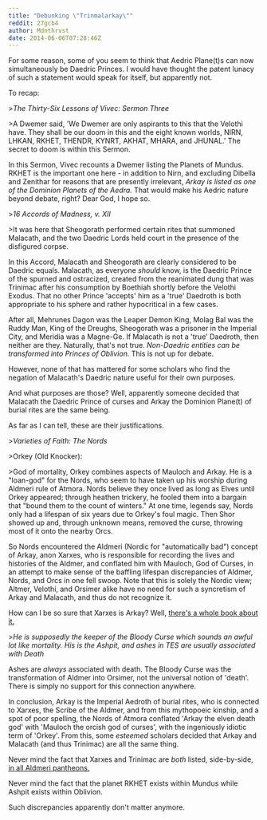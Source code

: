 ```yaml
---
title: "Debunking \"Trinmalarkay\""
reddit: 27gcb4
author: Mdnthrvst
date: 2014-06-06T07:28:46Z
---
```


For some reason, some of you seem to think that Aedric Plane(t)s can now simultaneously be Daedric Princes. I would have thought the patent lunacy of such a statement would speak for itself, but apparently not.

To recap:

&gt;*The Thirty-Six Lessons of Vivec: Sermon Three*

&gt;A Dwemer said, 'We Dwemer are only aspirants to this that the Velothi have. They shall be our doom in this and the eight known worlds, NIRN, LHKAN, RKHET, THENDR, KYNRT, AKHAT, MHARA, and JHUNAL.' The secret to doom is within this Sermon.

In this Sermon, Vivec recounts a Dwemer listing the Planets of Mundus. RKHET is the important one here - in addition to Nirn, and excluding Dibella and Zenithar for reasons that are presently irrelevant, *Arkay is listed as one of the Dominion Planets of the Aedra.* That would make his Aedric nature beyond debate, right? Dear God, I hope so.

&gt;*16 Accords of Madness, v. XII*

&gt;It was here that Sheogorath performed certain rites that summoned Malacath, and the two Daedric Lords held court in the presence of the disfigured corpse.

In this Accord, Malacath and Sheogorath are clearly considered to be Daedric equals. Malacath, as everyone *should* know, is the Daedric Prince of the spurned and ostracized, created from the reanimated dung that was Trinimac after his consumption by Boethiah shortly before the Velothi Exodus. That no other Prince 'accepts' him as a 'true' Daedroth is both appropriate to his sphere and rather hypocritical in a few cases. 

After all, Mehrunes Dagon was the Leaper Demon King, Molag Bal was the Ruddy Man, King of the Dreughs, Sheogorath was a prisoner in the Imperial City, and Meridia was a Magne-Ge. If Malacath is not a 'true' Daedroth, then neither are they. Naturally, that's not true. *Non-Daedric entities can be transformed into Princes of Oblivion.* This is not up for debate.

However, none of that has mattered for some scholars who find the negation of Malacath's Daedric nature useful for their own purposes.

And what purposes are those? Well, apparently someone decided that Malacath the Daedric Prince of curses and Arkay the Dominion Plane(t) of burial rites are the same being.

As far as I can tell, these are their justifications.

&gt;*Varieties of Faith: The Nords*

&gt;Orkey (Old Knocker):

&gt;God of mortality, Orkey combines aspects of Mauloch and Arkay. He is a "loan-god" for the Nords, who seem to have taken up his worship during Aldmeri rule of Atmora. Nords believe they once lived as long as Elves until Orkey appeared; through heathen trickery, he fooled them into a bargain that "bound them to the count of winters." At one time, legends say, Nords only had a lifespan of six years due to Orkey's foul magic. Then Shor showed up and, through unknown means, removed the curse, throwing most of it onto the nearby Orcs.

So Nords encountered the Aldmeri (Nordic for "automatically bad") concept of Arkay, anon Xarxes, who is responsible for recording the lives and histories of the Aldmer, and conflated him with Mauloch, God of Curses, in an attempt to make sense of the baffling lifespan discrepancies of Aldmer, Nords, and Orcs in one fell swoop. Note that this is solely the Nordic view; Altmer, Velothi, and Orsimer alike have no need for such a syncretism of Arkay and Malacath, and thus do not recognize it.

How can I be so sure that Xarxes is Arkay? Well, [there's a whole book about it.](http://www.imperial-library.info/content/tuwhacca-arkay-xarxes)

&gt;*He is supposedly the keeper of the Bloody Curse which sounds an awful lot like mortality. His is the Ashpit, and ashes in TES are usually associated with Death*

Ashes are *always* associated with death. The Bloody Curse was the transformation of Aldmer into Orsimer, not the universal notion of 'death'. There is simply no support for this connection anywhere.

In conclusion, Arkay is the Imperial Aedroth of burial rites, who is connected to Xarxes, the Scribe of the Aldmer, and from this mythopoeic kinship, and a spot of poor spelling, the Nords of Atmora conflated 'Arkay the elven death god' with 'Mauloch the orcish god of curses', with the ingeniously idiotic term of 'Orkey'. From this, some *esteemed* scholars decided that Arkay and Malacath (and thus Trinimac) are all the same thing. 

Never mind the fact that Xarxes and Trinimac are *both* listed, side-by-side, [in all Aldmeri pantheons.](http://www.imperial-library.info/content/varieties-faith-high-elves) 

Never mind the fact that the planet RKHET exists within Mundus while Ashpit exists within Oblivion. 

Such discrepancies apparently don't matter anymore.
